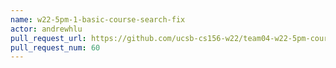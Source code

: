 ```yaml
---
name: w22-5pm-1-basic-course-search-fix
actor: andrewhlu
pull_request_url: https://github.com/ucsb-cs156-w22/team04-w22-5pm-courses/pull/60
pull_request_num: 60
---
```

